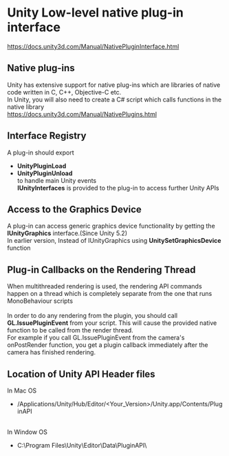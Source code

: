 # Unity Low-level native plug-in interface
https://docs.unity3d.com/Manual/NativePluginInterface.html

## Native plug-ins
Unity has extensive support for native plug-ins which are libraries of native code written in C, C++, Objective-C etc.<br>In Unity, you will also need to create a C# script which calls functions in the native library<br>
https://docs.unity3d.com/Manual/NativePlugins.html

## Interface Registry
A plug-in should export
- <b>UnityPluginLoad</b>
- <b>UnityPluginUnload</b>
<br>to handle main Unity events<br>
<b>IUnityInterfaces</b> is provided to the plug-in to access further Unity APIs

## Access to the Graphics Device
A plug-in can access generic graphics device functionality by getting the <b>IUnityGraphics</b> interface.(Since Unity 5.2)<br>
In earlier version, Instead of IUnityGraphics using <b>UnitySetGraphicsDevice</b> function

## Plug-in Callbacks on the Rendering Thread
When multithreaded rendering is used, the rendering API commands happen on a thread which is completely separate from the one that runs MonoBehaviour scripts<br><br>
In order to do any rendering from the plugin, you should call <b>GL.IssuePluginEvent</b> from your script. This will cause the provided native function to be called from the render thread.<br>
For example if you call GL.IssuePluginEvent from the camera's onPostRender function, you get a plugin callback immediately after the camera has finished rendering.

## Location of Unity API Header files
In Mac OS
- /Applications/Unity/Hub/Editor/<Your_Version>/Unity.app/Contents/PluginAPI

<br>In Window OS
- C:\Program Files\Unity\Editor\Data\PluginAPI\